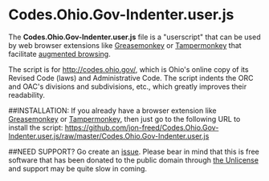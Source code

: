 # Codes.Ohio.Gov-Indenter.user.js
The **Codes.Ohio.Gov-Indenter.user.js** file is a "userscript"  that can be used by web browser extensions like [Greasemonkey](http://www.greasespot.net/) or [Tampermonkey](http://tampermonkey.net/) that facilitate [augmented browsing](https://en.wikipedia.org/wiki/Augmented_browsing).

The script is for http://codes.ohio.gov/, which is Ohio's online copy of its Revised Code (laws) and Administrative Code.  The script indents the ORC and OAC's divisions and subdivisions, etc., which greatly improves their readability.

##INSTALLATION:
If you already have a browser extension like [Greasemonkey](http://www.greasespot.net/) or [Tampermonkey](http://tampermonkey.net/), then just go to the following URL to install the script:
https://github.com/jon-freed/Codes.Ohio.Gov-Indenter.user.js/raw/master/Codes.Ohio.Gov-Indenter.user.js

##NEED SUPPORT?
Go create an [issue](https://github.com/jon-freed/Codes.Ohio.Gov-Indenter.user.js/issues).  Please bear in mind that this is free software that has been donated to the public domain through [the Unlicense](http://unlicense.org/) and support may be quite slow in coming.

